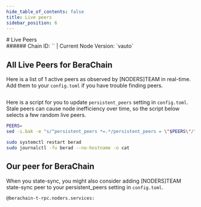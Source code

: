 ```yaml
---
hide_table_of_contents: false
title: Live peers
sidebar_position: 6
---
```


<div class="h1-with-icon icon-berachain">
# Live Peers
</div>
###### Chain ID: `` | Current Node Version: `vauto`

## All Live Peers for BeraChain
Here is a list of 1 active peers as observed by [NODERS]TEAM in real-time. Add them to your `config.toml` if you have trouble finding peers.

```bash

```

Here is a script for you to update `persistent_peers` setting in `config.toml`. Stale peers can cause node inefficiency over time, so the script below selects a few random live peers.

```bash
PEERS=
sed -i.bak -e "s/^persistent_peers *=.*/persistent_peers = \"$PEERS\"/" ~/.berad/config/config.toml

sudo systemctl restart berad
sudo journalctl -fu berad --no-hostname -o cat
```

## Our peer for BeraChain
When you state-sync, you might also consider adding [NODERS]TEAM state-sync peer to your persistent_peers setting in `config.toml`.

```bash
@berachain-t-rpc.noders.services:
```
